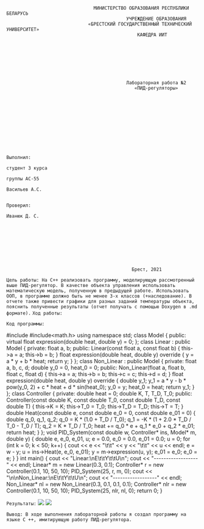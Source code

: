                                     МИНИСТЕРСТВО ОБРАЗОВАНИЯ РЕСПУБЛИКИ БЕЛАРУСЬ
                                                УЧРЕЖДЕНИЕ ОБРАЗОВАНИЯ 
                                  «БРЕСТСКИЙ ГОСУДАРСТВЕННЫЙ ТЕХНИЧЕСКИЙ УНИВЕРСИТЕТ»
                                                    КАФЕДРА ИИТ








                                                Лабораторная работа №2
                                                   «ПИД-регуляторы»











                                                                                Выполнил:
                                                                                студент 3 курса
                                                                                группы АС-55
                                                                                Васильев А.С.

                                                                                Проверил:
                                                                                Иванюк Д. С.









                                                  Брест, 2021  


```Цель работы: На C++ реализовать программу, моделирующую рассмотренный выше ПИД-регулятор. В качестве объекта управления использовать математическую модель, полученную в предыдущей работе. Использовать ООП, в программе должно быть не менее 3-х классов (+наследование). В отчете также привести графики для разных заданий температуры объекта, пояснить полученные результаты (отчет получать с помощью Doxygen в .md формате).```
```Ход работы:```


```Код программы:```

#include<iostream>
    #include<math.h>
    using namespace std;
    class Model
    {
    public:
    virtual float expression(double heat, double y) = 0;
    };
    class Linear : public Model
    {
    private:
    float a, b;
    public:
    Linear(const float a, const float b)
    {
        this->a = a;
        this->b = b;
    }
    float expression(double heat, double y) override
    {
        y = a * y + b * heat;
        return y;
    }
    };
    class Non_Linear : public Model
    {
    private:
    float a, b, c, d;
    double y_0 = 0, heat_0 = 0;
    public:
    Non_Linear(float a, float b, float c, float d)
    {
        this->a = a;
        this->b = b;
        this->c = c;
        this->d = d;
    }
    float expression(double heat, double y) override
    {
        double y_1;
        y_1 = a * y - b * pow(y_0, 2) + c * heat + d * sin(heat_0);
        y_0 = y;
        heat_0 = heat;
        return y_1;
    }
    };
    class Controller
    {
    private:
    double heat = 0;
    double K, T, T_D, T_0;
    public:
    Controller(const double K, const double T_0, const double T_D, const double T)
    {
        this->K = K;
        this->T_0 = T_0;
        this->T_D = T_D;
        this->T = T;
    }
    double Heat(const double e, const double e_0 = 0, const double e_01 = 0)
    {
        double q_0, q_1, q_2;
        q_0 = K * (1.0 + T_D / T_0);
        q_1 = -K * (1 + 2.0 * T_D / T_0 - T_0 / T);
        q_2 = K * T_D / T_0;
        heat += q_0 * e + q_1 * e_0 + q_2 * e_01;
        return heat;
    }
    };
    void PID_System(const double w, Controller* ins, Model* m, double y)
    {
    double e, e_0, e_01, u;
    e = 0.0,
        e_0 = 0.0,
        e_01 = 0.0;
    u = 0;
    for (int k = 0; k < 50; k++)
    {
        cout << e << "\t\t" << y << "\t\t" << u << endl;
        e = w - y;
        u = ins->Heat(e, e_0, e_01);
        y = m->expression(u, y);
        e_01 = e_0;
        e_0 = e;
    }
    }
    int main()
    {
    cout << "Linear:\nE\t\tY\t\tU\n";
    cout << "------------------" << endl;
    Linear* m = new Linear(0.3, 0.1);
    Controller* r = new Controller(0.1, 10, 50, 10);
    PID_System(25, r, m, 0);
    cout << "\n\nNon_Linear:\nE\t\tY\t\tU\n";
    cout << "------------------" << endl;
    Non_Linear* nl = new Non_Linear(0.3, 0.1, 0.1, 0.1);
    Controller* nlr = new Controller(0.1, 10, 50, 10);
    PID_System(25, nlr, nl, 0);
    return 0;
    }


```Результаты:```
<img src="images/linear.jpg">
<img src="images/non_linear.jpg">


```Вывод: В ходе выполнения лабораторной работы я создал программу на языке C ++, имитирующую работу ПИД-регулятора. ```                 
